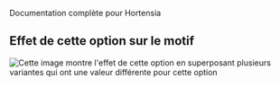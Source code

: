 <Fixme>

Documentation complète pour Hortensia

</Fixme>

## Effet de cette option sur le motif

![Cette image montre l'effet de cette option en superposant plusieurs variantes qui ont une valeur différente pour cette option](hortensia\_handlewidth\_sample.svg "Effet de cette option sur le motif")
